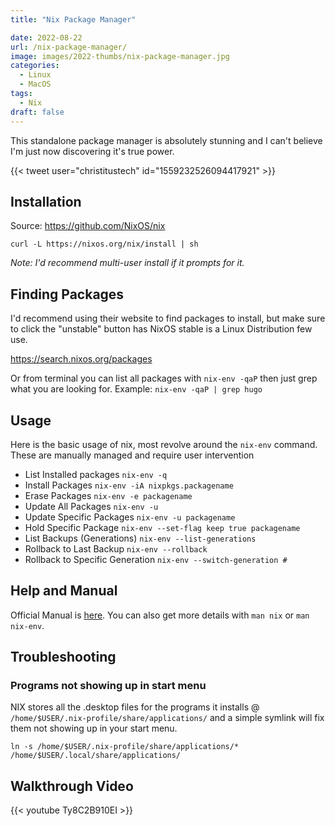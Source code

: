 ```yaml
---
title: "Nix Package Manager"

date: 2022-08-22
url: /nix-package-manager/
image: images/2022-thumbs/nix-package-manager.jpg
categories:
  - Linux
  - MacOS
tags:
  - Nix
draft: false
---
```

This standalone package manager is absolutely stunning and I can't believe I'm just now discovering it's true power. 
<!--more-->

{{< tweet user="christitustech" id="1559232526094417921" >}}

## Installation
Source: <https://github.com/NixOS/nix>

```
curl -L https://nixos.org/nix/install | sh
```
_Note: I'd recommend multi-user install if it prompts for it._

## Finding Packages
I'd recommend using their website to find packages to install, but make sure to click the "unstable" button has NixOS stable is a Linux Distribution few use. 

<https://search.nixos.org/packages>

Or from terminal you can list all packages with `nix-env -qaP` then just grep what you are looking for. Example: `nix-env -qaP | grep hugo`

## Usage
Here is the basic usage of nix, most revolve around the `nix-env` command. These are manually managed and require user intervention

 - List Installed packages `nix-env -q`
 - Install Packages `nix-env -iA nixpkgs.packagename`
 - Erase Packages `nix-env -e packagename`
 - Update All Packages `nix-env -u`
 - Update Specific Packages `nix-env -u packagename`
 - Hold Specific Package `nix-env --set-flag keep true packagename`
 - List Backups (Generations) `nix-env --list-generations`
 - Rollback to Last Backup `nix-env --rollback`
 - Rollback to Specific Generation `nix-env --switch-generation #`

## Help and Manual
Official Manual is [here](https://nixos.org/manual/nix/stable/). You can also get more details with `man nix` or `man nix-env`. 

## Troubleshooting

### Programs not showing up in start menu

NIX stores all the .desktop files for the programs it installs @ `/home/$USER/.nix-profile/share/applications/` and a simple symlink will fix them not showing up in your start menu.

```
ln -s /home/$USER/.nix-profile/share/applications/* /home/$USER/.local/share/applications/
```

## Walkthrough Video

{{< youtube Ty8C2B910EI >}}